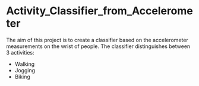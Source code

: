 # Activity_Classifier_from_Accelerometer
The aim of this project is to create a classifier based on the accelerometer measurements on the wrist of people. The classifier distinguishes between 3 activities:

* Walking
* Jogging
* Biking
